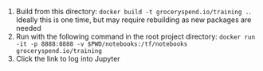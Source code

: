 1. Build from this directory: `docker build -t groceryspend.io/training .`. Ideally this is one time, but may require rebuilding as new packages are needed
1. Run with the following command in the root project directory: `docker run -it -p 8888:8888 -v $PWD/notebooks:/tf/notebooks groceryspend.io/training`
1. Click the link to log into Jupyter